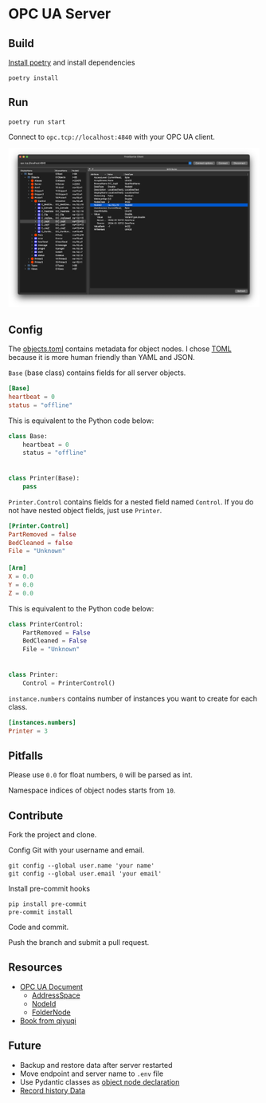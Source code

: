 # OPC UA Server

## Build

[Install poetry](https://python-poetry.org/docs/) and install dependencies

```shell
poetry install
```

## Run

```shell
poetry run start
```

Connect to `opc.tcp://localhost:4840` with your OPC UA client.

![example.png](example.png)

## Config

The [objects.toml](./objects.toml) contains metadata for object nodes.
I chose [TOML](https://toml.io/en/) because it is more human friendly than YAML and JSON.

`Base` (base class) contains fields for all server objects.

```toml
[Base]
heartbeat = 0
status = "offline"
```

This is equivalent to the Python code below:

```python
class Base:
    heartbeat = 0
    status = "offline"


class Printer(Base):
    pass
```

`Printer.Control` contains fields for a nested field named `Control`.
If you do not have nested object fields, just use `Printer`.

```toml
[Printer.Control]
PartRemoved = false
BedCleaned = false
File = "Unknown"

[Arm]
X = 0.0
Y = 0.0
Z = 0.0
```

This is equivalent to the Python code below:

```python
class PrinterControl:
    PartRemoved = False
    BedCleaned = False
    File = "Unknown"


class Printer:
    Control = PrinterControl()
```

`instance.numbers` contains number of instances you want to create for each class.

```toml
[instances.numbers]
Printer = 3
```

## Pitfalls

Please use `0.0` for float numbers, `0` will be parsed as int.

Namespace indices of object nodes starts from `10`.

## Contribute

Fork the project and clone.

Config Git with your username and email.

```shell
git config --global user.name 'your name'
git config --global user.email 'your email'
```

Install pre-commit hooks

```shell
pip install pre-commit
pre-commit install
```

Code and commit.

Push the branch and submit a pull request.

## Resources

* [OPC UA Document](https://reference.opcfoundation.org/)
    * [AddressSpace](https://reference.opcfoundation.org/Core/Part1/v105/docs/6.3.4)
    * [NodeId](https://reference.opcfoundation.org/DI/v104/docs/3.3.2.1)
    * [FolderNode](https://reference.opcfoundation.org/Core/Part3/v104/docs/5.5.3#_Ref131474245)
* [Book from qiyuqi](https://qiyuqi.gitbooks.io/opc-ua/content/Part3/Chapter4.html)

## Future

* Backup and restore data after server restarted
* Move endpoint and server name to `.env` file
* Use Pydantic classes
  as [object node declaration](https://github.com/monash-automation/mes-printing-server/blob/main/src/opcuax/objects.py)
* [Record history Data](https://github.com/FreeOpcUa/opcua-asyncio/blob/master/examples/server-datavalue-history.py)
